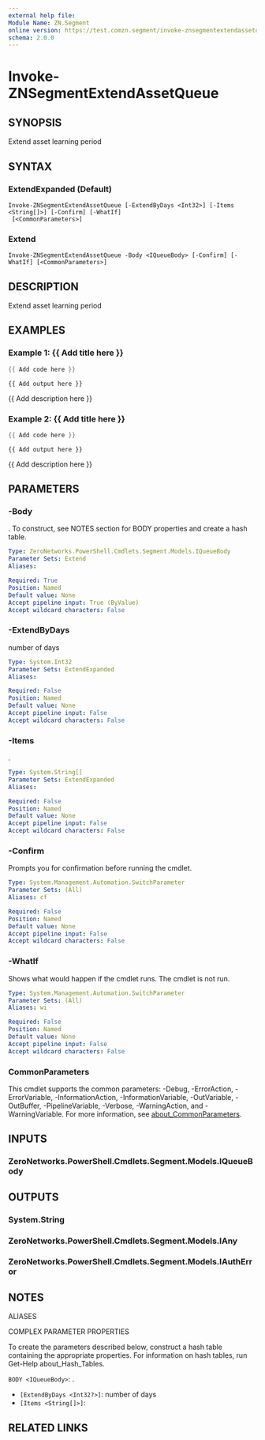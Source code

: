 ```yaml
---
external help file:
Module Name: ZN.Segment
online version: https://test.comzn.segment/invoke-znsegmentextendassetqueue
schema: 2.0.0
---
```


# Invoke-ZNSegmentExtendAssetQueue

## SYNOPSIS
Extend asset learning period

## SYNTAX

### ExtendExpanded (Default)
```
Invoke-ZNSegmentExtendAssetQueue [-ExtendByDays <Int32>] [-Items <String[]>] [-Confirm] [-WhatIf]
 [<CommonParameters>]
```

### Extend
```
Invoke-ZNSegmentExtendAssetQueue -Body <IQueueBody> [-Confirm] [-WhatIf] [<CommonParameters>]
```

## DESCRIPTION
Extend asset learning period

## EXAMPLES

### Example 1: {{ Add title here }}
```powershell
{{ Add code here }}
```

```output
{{ Add output here }}
```

{{ Add description here }}

### Example 2: {{ Add title here }}
```powershell
{{ Add code here }}
```

```output
{{ Add output here }}
```

{{ Add description here }}

## PARAMETERS

### -Body
.
To construct, see NOTES section for BODY properties and create a hash table.

```yaml
Type: ZeroNetworks.PowerShell.Cmdlets.Segment.Models.IQueueBody
Parameter Sets: Extend
Aliases:

Required: True
Position: Named
Default value: None
Accept pipeline input: True (ByValue)
Accept wildcard characters: False
```

### -ExtendByDays
number of days

```yaml
Type: System.Int32
Parameter Sets: ExtendExpanded
Aliases:

Required: False
Position: Named
Default value: None
Accept pipeline input: False
Accept wildcard characters: False
```

### -Items
.

```yaml
Type: System.String[]
Parameter Sets: ExtendExpanded
Aliases:

Required: False
Position: Named
Default value: None
Accept pipeline input: False
Accept wildcard characters: False
```

### -Confirm
Prompts you for confirmation before running the cmdlet.

```yaml
Type: System.Management.Automation.SwitchParameter
Parameter Sets: (All)
Aliases: cf

Required: False
Position: Named
Default value: None
Accept pipeline input: False
Accept wildcard characters: False
```

### -WhatIf
Shows what would happen if the cmdlet runs.
The cmdlet is not run.

```yaml
Type: System.Management.Automation.SwitchParameter
Parameter Sets: (All)
Aliases: wi

Required: False
Position: Named
Default value: None
Accept pipeline input: False
Accept wildcard characters: False
```

### CommonParameters
This cmdlet supports the common parameters: -Debug, -ErrorAction, -ErrorVariable, -InformationAction, -InformationVariable, -OutVariable, -OutBuffer, -PipelineVariable, -Verbose, -WarningAction, and -WarningVariable. For more information, see [about_CommonParameters](http://go.microsoft.com/fwlink/?LinkID=113216).

## INPUTS

### ZeroNetworks.PowerShell.Cmdlets.Segment.Models.IQueueBody

## OUTPUTS

### System.String

### ZeroNetworks.PowerShell.Cmdlets.Segment.Models.IAny

### ZeroNetworks.PowerShell.Cmdlets.Segment.Models.IAuthError

## NOTES

ALIASES

COMPLEX PARAMETER PROPERTIES

To create the parameters described below, construct a hash table containing the appropriate properties. For information on hash tables, run Get-Help about_Hash_Tables.


`BODY <IQueueBody>`: .
  - `[ExtendByDays <Int32?>]`: number of days
  - `[Items <String[]>]`: 

## RELATED LINKS

